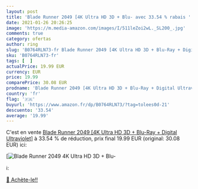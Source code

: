 ```yaml
---
layout: post
title: 'Blade Runner 2049 [4K Ultra HD 3D + Blu- avec 33.54 % rabais '
date: 2021-01-26 20:26:25
image: 'https://m.media-amazon.com/images/I/511leZoi2wL._SL200_.jpg'
comments: true
category: ofertas
author: ring
slug: 'B0764RLN73-fr Blade Runner 2049 [4K Ultra HD 3D + Blu-Ray + Digital...'
sku: 'B0764RLN73-fr'
tags: [  ]
actualPrice: 19.99 EUR
currency: EUR
price: 19.99
comparePrice: 30.08 EUR
prodname: 'Blade Runner 2049 [4K Ultra HD 3D + Blu-Ray + Digital Ultraviolet]'
country: 'fr'
flag: '🇫🇷'
buyurl: 'https://www.amazon.fr/dp/B0764RLN73/?tag=tolees0d-21'
descuento: '33.54'
average: '19.99'
---
```


C'est en vente [Blade Runner 2049 [4K Ultra HD 3D + Blu-Ray + Digital Ultraviolet]](https://www.amazon.fr/dp/B0764RLN73/?tag=tolees0d-21)  à  33.54 % de réduction, prix final  19.99 EUR (original: 30.08 EUR) ici:

[![Blade Runner 2049 [4K Ultra HD 3D + Blu-](https://m.media-amazon.com/images/I/511leZoi2wL._SL200_.jpg)](https://www.amazon.fr/dp/B0764RLN73/?tag=tolees0d-21)

ℹ️:


[🛒 Achète-le!!](https://www.amazon.fr/dp/B0764RLN73/?tag=tolees0d-21)
